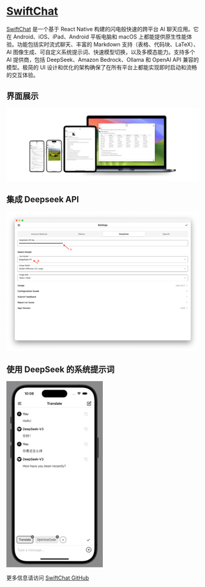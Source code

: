 # [SwiftChat](https://github.com/aws-samples/swift-chat)

[SwiftChat](https://github.com/aws-samples/swift-chat) 是一个基于 React Native 构建的闪电般快速的跨平台 AI 聊天应用。它在 Android、iOS、iPad、Android 平板电脑和 macOS 上都能提供原生性能体验。功能包括实时流式聊天、丰富的 Markdown 支持（表格、代码块、LaTeX）、AI 图像生成、可自定义系统提示词、快速模型切换，以及多模态能力。支持多个 AI 提供商，包括 DeepSeek、Amazon Bedrock、Ollama 和 OpenAI API 兼容的模型。极简的 UI 设计和优化的架构确保了在所有平台上都能实现即时启动和流畅的交互体验。

## 界面展示

![UI](./assets/promo.png)

## 集成 Deepseek API

![Mac Settings](./assets/settings.png)

## 使用 DeepSeek 的系统提示词
<img src="./assets/system-prompt.png" width="50%">

更多信息请访问 [SwiftChat GitHub](https://github.com/aws-samples/swift-chat)
